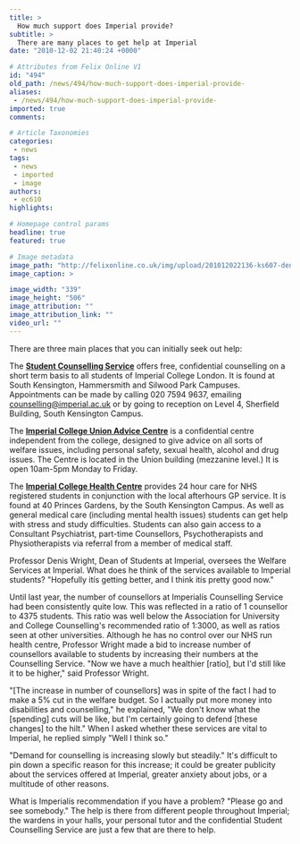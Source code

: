 ```yaml
---
title: >
  How much support does Imperial provide?
subtitle: >
  There are many places to get help at Imperial
date: "2010-12-02 21:40:24 +0000"

# Attributes from Felix Online V1
id: "494"
old_path: /news/494/how-much-support-does-imperial-provide-
aliases:
 - /news/494/how-much-support-does-imperial-provide-
imported: true
comments:

# Article Taxonomies
categories:
 - news
tags:
 - news
 - imported
 - image
authors:
 - ec610
highlights:

# Homepage control params
headline: true
featured: true

# Image metadata
image_path: "http://felixonline.co.uk/img/upload/201012022136-ks607-deniswri.jpg"
image_caption: >

image_width: "339"
image_height: "506"
image_attribution: ""
image_attribution_link: ""
video_url: ""
---
```


There are three main places that you can initially seek out help:

The [__Student Counselling Service__](http://www3.imperial.ac.uk/counselling) offers free, confidential counselling on a short term basis to all students of Imperial College London. It is found at South Kensington, Hammersmith and Silwood Park Campuses. Appointments can be made by calling 020 7594 9637, emailing counselling@imperial.ac.uk or by going to reception on Level 4, Sherfield Building, South Kensington Campus.

The [__Imperial College Union Advice Centre__](http://www.imperialcollegeunion.org/information-and-advice/) is a confidential centre independent from the college, designed to give advice on all sorts of welfare issues, including personal safety, sexual health, alcohol and drug issues. The Centre is located in the Union building (mezzanine level.) It is open 10am-5pm Monday to Friday.

The [__Imperial College Health Centre__](http://www.imperialcollegehealthcentre.co.uk/) provides 24 hour care for NHS registered students in conjunction with the local afterhours GP service. It is found at 40 Princes Gardens, by the South Kensington Campus. As well as general medical care (including mental health issues) students can get help with stress and study difficulties. Students can also gain access to a Consultant Psychiatrist, part-time Counsellors, Psychotherapists and Physiotherapists via referral from a member of medical staff.

Professor Denis Wright, Dean of Students at Imperial, oversees the Welfare Services at Imperial. What does he think of the services available to Imperial students? "Hopefully itís getting better, and I think itís pretty good now."

Until last year, the number of counsellors at Imperialís Counselling Service had been consistently quite low. This was reflected in a ratio of 1 counsellor to 4375 students. This ratio was well below the Association for University and College Counselling's recommended ratio of 1:3000, as well as ratios seen at other universities. Although he has no control over our NHS run health centre, Professor Wright made a bid to increase number of counsellors available to students by increasing their numbers at the Counselling Service. "Now we have a much healthier [ratio], but I'd still like it to be higher," said Professor Wright.

"[The increase in number of counsellors] was in spite of the fact I had to make a 5% cut in the welfare budget. So I actually put more money into disabilities and counselling," he explained, "We don't know what the [spending] cuts will be like, but I'm certainly going to defend [these changes] to the hilt." When I asked whether these services are vital to Imperial, he replied simply "Well I think so."

"Demand for counselling is increasing slowly but steadily." It's difficult to pin down a specific reason for this increase; it could be greater publicity about the services offered at Imperial, greater anxiety about jobs, or a multitude of other reasons.

What is Imperialís recommendation if you have a problem? "Please go and see somebody." The help is there from different people throughout Imperial; the wardens in your halls, your personal tutor and the confidential Student Counselling Service are just a few that are there to help.
